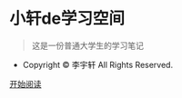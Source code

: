 <!-- _coverpage.md -->

# 小轩de学习空间
> 这是一份普通大学生的学习笔记

- Copyright © 李宇轩 All Rights Reserved.



[开始阅读](README.md)